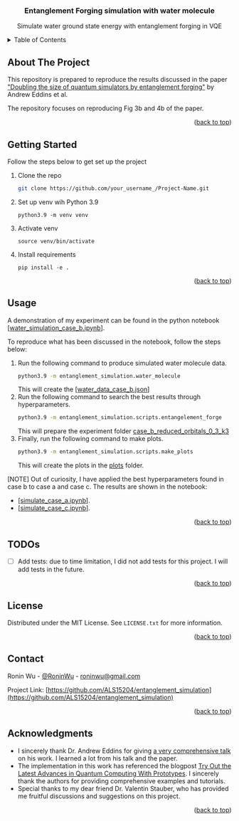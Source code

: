 <!-- PROJECT LOGO -->
<h3 align="center">Entanglement Forging simulation with water molecule</h3>
  <p align="center">
    Simulate water ground state energy with entanglement forging in VQE
  </p>



<!-- TABLE OF CONTENTS -->
<details>
  <summary>Table of Contents</summary>
  <ol>
    <li><a href="#about-the-project">About The Project</a></li>
    <li><a href="#getting-started">Getting Started</a></li>
    <li><a href="#usage">Usage</a></li>
    <li><a href="#todos">TODOs</a></li>
    <li><a href="#license">License</a></li>
    <li><a href="#contact">Contact</a></li>
    <li><a href="#acknowledgments">Acknowledgments</a></li>
  </ol>
</details>



<!-- ABOUT THE PROJECT -->
## About The Project

This repository is prepared to reproduce the results discussed in the paper ["Doubling the size of quantum simulators by entanglement forging"](https://arxiv.org/pdf/2104.10220.pdf) by Andrew Eddins et al.

The repository focuses on reproducing Fig 3b and 4b of the paper. 

<p align="right">(<a href="#readme-top">back to top</a>)</p>


<!-- GETTING STARTED -->
## Getting Started
Follow the steps below to get set up the project
1. Clone the repo
   ```sh
   git clone https://github.com/your_username_/Project-Name.git
   ```
2. Set up venv wih Python 3.9
   ```
   python3.9 -m venv venv
   ```
3. Activate venv
   ```
   source venv/bin/activate
   ```
4. Install requirements
   ```
   pip install -e .
   ```

<p align="right">(<a href="#readme-top">back to top</a>)</p>



<!-- USAGE EXAMPLES -->
## Usage

A demonstration of my experiment can be found in the python notebook [[water_simulation_case_b.ipynb](notebooks%2Fwater_simulation_case_b.ipynb)].

To reproduce what has been discussed in the notebook, follow the steps below:

1. Run the following command to produce simulated water molecule data.
   ```sh
   python3.9 -m entanglement_simulation.water_molecule
   ```
   This will create the [[water_data_case_b.json](entanglement_simulation%2Fdata%2Fwater_data_case_b.json)]
2. Run the following command to search the best results through hyperparameters.
   ```sh
   python3.9 -m entanglement_simulation.scripts.entangelement_forge
   ```
   This will prepare the experiment folder [case_b_reduced_orbitals_0_3_k3](experiments%2Fcase_b_reduced_orbitals_0_3_k3)
3. Finally, run the following command to make plots.
   ```sh
   python3.9 -m entanglement_simulation.scripts.make_plots
   ```
   This will create the plots in the [plots](experiments%2Fcase_b_reduced_orbitals_0_3_k3%2Fplots) folder.

[NOTE] Out of curiosity, I have applied the best hyperparameters found in case b to case a and case c. The results are shown in the notebook:
* [[simulate_case_a.ipynb](notebooks%2Fsimulate_case_a.ipynb)].
* [[simulate_case_c.ipynb](notebooks%2Fsimulate_case_c.ipynb)].

<p align="right">(<a href="#readme-top">back to top</a>)</p>


<!-- TODOS -->
## TODOs

- [ ] Add tests: due to time limitation, I did not add tests for this project. I will add tests in the future.

<p align="right">(<a href="#readme-top">back to top</a>)</p>


<!-- LICENSE -->
## License

Distributed under the MIT License. See `LICENSE.txt` for more information.

<p align="right">(<a href="#readme-top">back to top</a>)</p>



<!-- CONTACT -->
## Contact

Ronin Wu - [@RoninWu](https://twitter.com/RoninWu) - roninwu@gmail.com

Project Link: [https://github.com/ALS15204/entanglement_simulation](https://github.com/ALS15204/entanglement_simulation)

<p align="right">(<a href="#readme-top">back to top</a>)</p>



<!-- ACKNOWLEDGMENTS -->
## Acknowledgments

* I sincerely thank Dr. Andrew Eddins for giving [a very comprehensive talk](https://www.youtube.com/watch?v=vJZRUf1abQs) on his work. I learned a lot from his talk and the paper.
* The implementation in this work has referenced the blogpost [Try Out the Latest Advances in Quantum Computing With Prototypes](https://medium.com/qiskit/try-out-the-latest-advances-in-quantum-computing-with-ibm-quantum-prototypes-11f51124cb61). I sincerely thank the authors for providing comprehensive examples and tutorials.
* Special thanks to my dear friend Dr. Valentin Stauber, who has provided me fruitful discussions and suggestions on this project.

<p align="right">(<a href="#readme-top">back to top</a>)</p>
